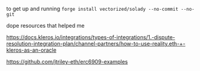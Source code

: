 to get up and running
`forge install vectorized/solady --no-commit --no-git`

dope resources that helped me

https://docs.kleros.io/integrations/types-of-integrations/1.-dispute-resolution-integration-plan/channel-partners/how-to-use-reality.eth-+-kleros-as-an-oracle

https://github.com/jtriley-eth/erc6909-examples